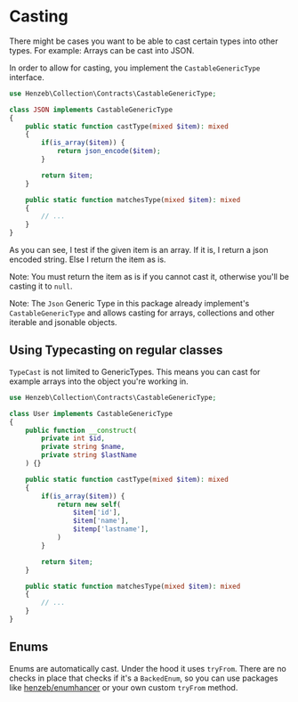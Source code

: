 # Casting

There might be cases you want to be able to cast certain types
into other types. For example: Arrays can be cast into JSON.

In order to allow for casting, you implement the `CastableGenericType`
interface.

````php
use Henzeb\Collection\Contracts\CastableGenericType;

class JSON implements CastableGenericType
{
    public static function castType(mixed $item): mixed
    {
        if(is_array($item)) {
            return json_encode($item);
        }

        return $item;
    }

    public static function matchesType(mixed $item): mixed
    {
        // ...
    }
}
````

As you can see, I test if the given item is an array. If it is,
I return a json encoded string. Else I return the item as is.

Note: You must return the item as is if you cannot cast it, otherwise
you'll be casting it to `null`.

Note: The `Json` Generic Type in this package already implement's
`CastableGenericType` and allows casting for arrays, collections
and other iterable and jsonable objects.

## Using Typecasting on regular classes

`TypeCast` is not limited to GenericTypes. This means you can cast
for example arrays into the object you're working in.

````php
use Henzeb\Collection\Contracts\CastableGenericType;

class User implements CastableGenericType
{
    public function __construct(
        private int $id,
        private string $name,
        private string $lastName
    ) {}

    public static function castType(mixed $item): mixed
    {
        if(is_array($item)) {
            return new self(
                $item['id'],
                $item['name'],
                $itemp['lastname'],
            )
        }

        return $item;
    }

    public static function matchesType(mixed $item): mixed
    {
        // ...
    }
}
````

## Enums

Enums are automatically cast. Under the hood it uses `tryFrom`. There
are no checks in place that checks if it's a `BackedEnum`, so you can use
packages like [henzeb/enumhancer](https://github.com/henzeb/enumhancer) or
your own custom `tryFrom` method.

